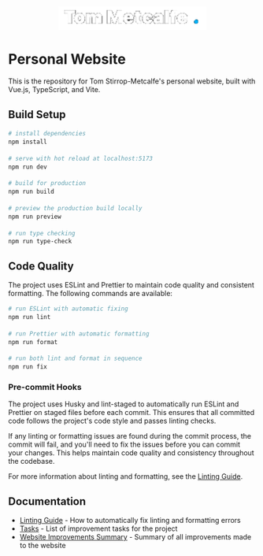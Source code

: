 <p style="margin:auto;width:100%;text-align: center">
    <a href="https://www.iamtommetcalfe.com" target="_blank">
        <img alt="Tom Metcalfe Logo" src="https://raw.githubusercontent.com/iamtommetcalfe/website/gh-pages/img/tom-metcalfe-logo.png"
            width="300">
    </a>
</p>

# Personal Website

This is the repository for Tom Stirrop-Metcalfe's personal website, built with Vue.js, TypeScript, and Vite.

## Build Setup

```bash
# install dependencies
npm install

# serve with hot reload at localhost:5173
npm run dev

# build for production
npm run build

# preview the production build locally
npm run preview

# run type checking
npm run type-check
```

## Code Quality

The project uses ESLint and Prettier to maintain code quality and consistent formatting. The following commands are available:

```bash
# run ESLint with automatic fixing
npm run lint

# run Prettier with automatic formatting
npm run format

# run both lint and format in sequence
npm run fix
```

### Pre-commit Hooks

The project uses Husky and lint-staged to automatically run ESLint and Prettier on staged files before each commit. This ensures that all committed code follows the project's code style and passes linting checks.

If any linting or formatting issues are found during the commit process, the commit will fail, and you'll need to fix the issues before you can commit your changes. This helps maintain code quality and consistency throughout the codebase.

For more information about linting and formatting, see the [Linting Guide](docs/linting-guide.md).

## Documentation

- [Linting Guide](docs/linting-guide.md) - How to automatically fix linting and formatting errors
- [Tasks](docs/tasks.md) - List of improvement tasks for the project
- [Website Improvements Summary](docs/website-improvements-summary.md) - Summary of all improvements made to the website
